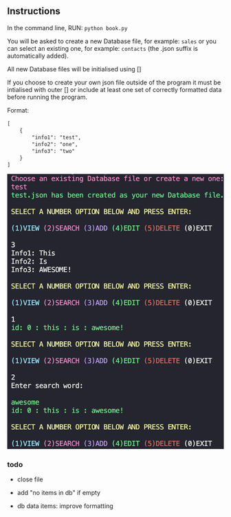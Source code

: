 ## Instructions

In the command line, RUN: `python book.py`

You will be asked to create a new Database file, for example: `sales` or you can select an existing one, for example: `contacts` (the .json suffix is automatically added).

All new Database files will be initialised using []

If you choose to create your own json file outside of the program it must be intialised with outer [] or include at least one set of correctly formatted data before running the program.

Format:
```
[
	{
		"info1": "test",
		"info2": "one",
		"info3": "two"
	}
]
```

![preview](preview.png)


### todo

- close file

- add "no items in db" if empty

- db data items: improve formatting

